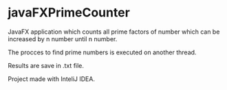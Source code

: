 # javaFXPrimeCounter
JavaFX application which counts all prime factors of number which can be increased by n number until n number.

The procces to find prime numbers is executed on another thread.

Results are save in .txt file.

Project made with InteliJ IDEA.
